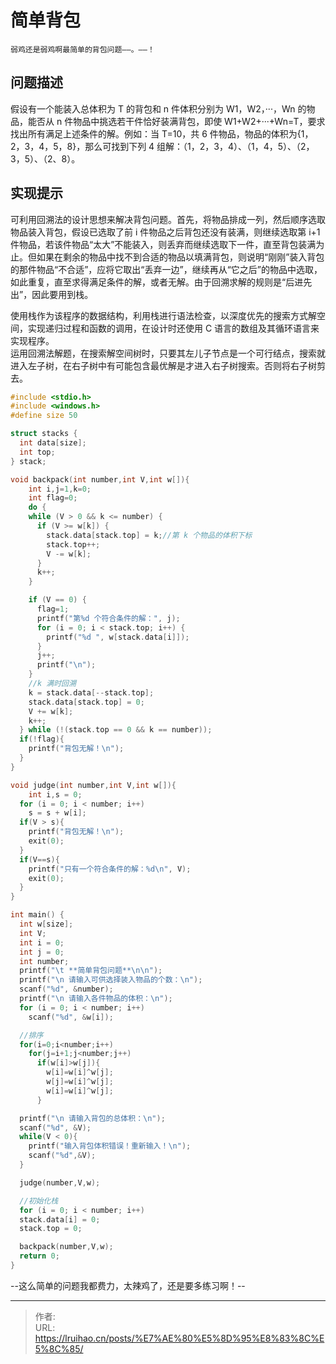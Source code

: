 # 简单背包


`弱鸡还是弱鸡啊最简单的背包问题——。——！`

## 问题描述

假设有一个能装入总体积为 T 的背包和 n 件体积分别为 W1，W2，···，Wn 的物品，能否从 n 件物品中挑选若干件恰好装满背包，即使 W1+W2+···+Wn=T，要求找出所有满足上述条件的解。例如：当 T=10，共 6 件物品，物品的体积为{1，2，3，4，5，8}，那么可找到下列 4 组解：（1，2，3，4）、（1，4，5）、（2，3，5）、（2、8）。

<!--more-->

## 实现提示

可利用回溯法的设计思想来解决背包问题。首先，将物品排成一列，然后顺序选取物品装入背包，假设已选取了前 i 件物品之后背包还没有装满，则继续选取第 i+1 件物品，若该件物品“太大”不能装入，则丢弃而继续选取下一件，直至背包装满为止。但如果在剩余的物品中找不到合适的物品以填满背包，则说明“刚刚”装入背包的那件物品“不合适”，应将它取出“丢弃一边”，继续再从“它之后”的物品中选取，如此重复，直至求得满足条件的解，或者无解。由于回溯求解的规则是“后进先出”，因此要用到栈。

使用栈作为该程序的数据结构，利用栈进行语法检查，以深度优先的搜索方式解空间，实现递归过程和函数的调用，在设计时还使用 C 语言的数组及其循环语言来实现程序。  
运用回溯法解题，在搜索解空间树时，只要其左儿子节点是一个可行结点，搜索就进入左子树，在右子树中有可能包含最优解是才进入右子树搜索。否则将右子树剪去。

```c
#include <stdio.h>
#include <windows.h>
#define size 50

struct stacks {
  int data[size];
  int top;
} stack;

void backpack(int number,int V,int w[]){
    int i,j=1,k=0;
    int flag=0;
    do {
    while (V > 0 && k <= number) {
      if (V >= w[k]) {
        stack.data[stack.top] = k;//第 k 个物品的体积下标
        stack.top++;
        V -= w[k];
      }
      k++;
    }

    if (V == 0) {
      flag=1;
      printf("第%d 个符合条件的解：", j);
      for (i = 0; i < stack.top; i++) {
        printf("%d ", w[stack.data[i]]);
      }
      j++;
      printf("\n");
    }
    //k 满时回溯
    k = stack.data[--stack.top];
    stack.data[stack.top] = 0;
    V += w[k];
    k++;
  } while (!(stack.top == 0 && k == number));
  if(!flag){
    printf("背包无解！\n");
  }
}

void judge(int number,int V,int w[]){
    int i,s = 0;
  for (i = 0; i < number; i++)
    s = s + w[i];
  if(V > s){
    printf("背包无解！\n");
    exit(0);
  }
  if(V==s){
    printf("只有一个符合条件的解：%d\n", V);
    exit(0);
  }
}

int main() {
  int w[size];
  int V;
  int i = 0;
  int j = 0;
  int number;
  printf("\t **简单背包问题**\n\n");
  printf("\n 请输入可供选择装入物品的个数：\n");
  scanf("%d", &number);
  printf("\n 请输入各件物品的体积：\n");
  for (i = 0; i < number; i++)
    scanf("%d", &w[i]);

  //排序
  for(i=0;i<number;i++)
    for(j=i+1;j<number;j++)
      if(w[i]>w[j]){
        w[i]=w[i]^w[j];
        w[j]=w[i]^w[j];
        w[i]=w[i]^w[j];
      }

  printf("\n 请输入背包的总体积：\n");
  scanf("%d", &V);
  while(V < 0){
    printf("输入背包体积错误！重新输入！\n");
    scanf("%d",&V);
  }

  judge(number,V,w);

  //初始化栈
  for (i = 0; i < number; i++)
  stack.data[i] = 0;
  stack.top = 0;

  backpack(number,V,w);
  return 0;
}
```

--这么简单的问题我都费力，太辣鸡了，还是要多练习啊！--


---

> 作者:   
> URL: https://lruihao.cn/posts/%E7%AE%80%E5%8D%95%E8%83%8C%E5%8C%85/  

